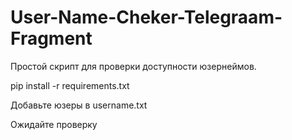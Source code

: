 # User-Name-Cheker-Telegraam-Fragment

Простой скрипт для проверки доступности юзернеймов.

pip install -r requirements.txt

Добавьте юзеры в username.txt

Ожидайте проверку
